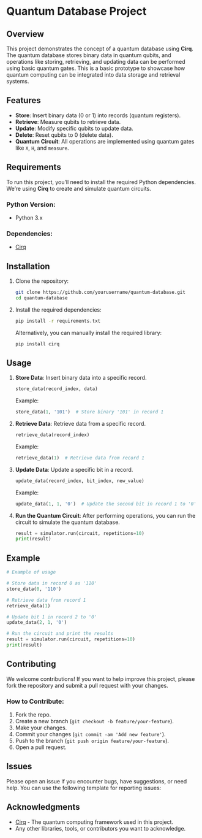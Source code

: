 # Quantum Database Project

## Overview
This project demonstrates the concept of a quantum database using **Cirq**. The quantum database stores binary data in quantum qubits, and operations like storing, retrieving, and updating data can be performed using basic quantum gates. This is a basic prototype to showcase how quantum computing can be integrated into data storage and retrieval systems.

## Features
- **Store**: Insert binary data (0 or 1) into records (quantum registers).
- **Retrieve**: Measure qubits to retrieve data.
- **Update**: Modify specific qubits to update data.
- **Delete**: Reset qubits to 0 (delete data).
- **Quantum Circuit**: All operations are implemented using quantum gates like `X`, `H`, and `measure`.

## Requirements
To run this project, you’ll need to install the required Python dependencies. We’re using **Cirq** to create and simulate quantum circuits.

### Python Version:
- Python 3.x

### Dependencies:
- [Cirq](https://quantumai.google/cirq)

## Installation

1. Clone the repository:

   ```bash
   git clone https://github.com/yourusername/quantum-database.git
   cd quantum-database
   ```

2. Install the required dependencies:

   ```bash
   pip install -r requirements.txt
   ```

   Alternatively, you can manually install the required library:

   ```bash
   pip install cirq
   ```

## Usage

1. **Store Data**: Insert binary data into a specific record.

   ```python
   store_data(record_index, data)
   ```

   Example:
   ```python
   store_data(1, '101')  # Store binary '101' in record 1
   ```

2. **Retrieve Data**: Retrieve data from a specific record.

   ```python
   retrieve_data(record_index)
   ```

   Example:
   ```python
   retrieve_data(1)  # Retrieve data from record 1
   ```

3. **Update Data**: Update a specific bit in a record.

   ```python
   update_data(record_index, bit_index, new_value)
   ```

   Example:
   ```python
   update_data(1, 1, '0')  # Update the second bit in record 1 to '0'
   ```

4. **Run the Quantum Circuit**: After performing operations, you can run the circuit to simulate the quantum database.

   ```python
   result = simulator.run(circuit, repetitions=10)
   print(result)
   ```

## Example

```python
# Example of usage

# Store data in record 0 as '110'
store_data(0, '110')

# Retrieve data from record 1
retrieve_data(1)

# Update bit 1 in record 2 to '0'
update_data(2, 1, '0')

# Run the circuit and print the results
result = simulator.run(circuit, repetitions=10)
print(result)
```

## Contributing

We welcome contributions! If you want to help improve this project, please fork the repository and submit a pull request with your changes.

### How to Contribute:
1. Fork the repo.
2. Create a new branch (`git checkout -b feature/your-feature`).
3. Make your changes.
4. Commit your changes (`git commit -am 'Add new feature'`).
5. Push to the branch (`git push origin feature/your-feature`).
6. Open a pull request.

## Issues

Please open an issue if you encounter bugs, have suggestions, or need help. You can use the following template for reporting issues:



## Acknowledgments

- [Cirq](https://quantumai.google/cirq) - The quantum computing framework used in this project.
- Any other libraries, tools, or contributors you want to acknowledge.




